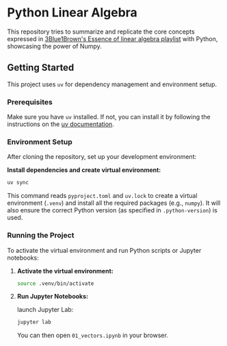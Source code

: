 # Python Linear Algebra

This repository tries to summarize and replicate the core concepts expressed in [3Blue1Brown's Essence of linear algebra playlist](https://www.youtube.com/playlist?list=PLZHQObOWTQDPD3MizzM2xVFitgF8hE_ab) with Python, showcasing the power of Numpy.

## Getting Started

This project uses `uv` for dependency management and environment setup.

### Prerequisites

Make sure you have `uv` installed. If not, you can install it by following the instructions on the [uv documentation](https://docs.astral.sh/uv/).

### Environment Setup

After cloning the repository, set up your development environment:

**Install dependencies and create virtual environment:**

```bash
uv sync
```

This command reads `pyproject.toml` and `uv.lock` to create a virtual environment (`.venv`) and install all the required packages (e.g., `numpy`). It will also ensure the correct Python version (as specified in `.python-version`) is used.

### Running the Project

To activate the virtual environment and run Python scripts or Jupyter notebooks:

1.  **Activate the virtual environment:**

    ```bash
    source .venv/bin/activate
    ```

2.  **Run Jupyter Notebooks:**

    launch Jupyter Lab:

    ```bash
    jupyter lab
    ```

    You can then open `01_vectors.ipynb` in your browser.
